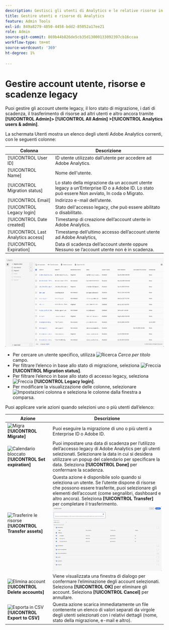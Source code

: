 ```yaml
---
description: Gestisci gli utenti di Analytics e le relative risorse in Adobe Admin Console.
title: Gestire utenti e risorse di Analytics
feature: Admin Tools
exl-id: 849a8279-4850-4458-bdd2-85052a17ee21
role: Admin
source-git-commit: 869b44b826de5cb35d13000133092397cb16ccaa
workflow-type: tm+mt
source-wordcount: '369'
ht-degree: 1%

---
```


# Gestire account utente, risorse e scadenze legacy

Puoi gestire gli account utente legacy, il loro stato di migrazione, i dati di scadenza, il trasferimento di risorse ad altri utenti e altro ancora tramite **[!UICONTROL Admin]> [!UICONTROL All Admin] >[!UICONTROL Analytics users & admin]**.

La schermata Utenti mostra un elenco degli utenti Adobe Analytics correnti, con le seguenti colonne:

| Colonna | Descrizione |
|---|---|
| [!UICONTROL User ID] | ID utente utilizzato dall’utente per accedere ad Adobe Analytics. |
| [!UICONTROL Name] | Nome dell&#39;utente. |
| [!UICONTROL Migration status] | Lo stato della migrazione da un account utente legacy a un’Enterprise ID o a Adobe ID.  Lo stato può essere Non avviato, In coda o Migrato. |
| [!UICONTROL Email] | Indirizzo e-mail dell’utente. |
| [!UICONTROL Legacy login] | Stato dell&#39;accesso legacy, che può essere abilitato o disabilitato. |
| [!UICONTROL Date created] | Timestamp di creazione dell’account utente in Adobe Analytics. |
| [!UICONTROL Last Analytics access] | Timestamp dell’ultimo accesso dell’account utente ad Adobe Analytics, |
| [!UICONTROL Expiration] | Data di scadenza dell’account utente oppure Nessuno se l’account utente non è in scadenza. |

![Utenti](assets/users.png)

- Per cercare un utente specifico, utilizza ![Ricerca](https://spectrum.adobe.com/static/icons/workflow_18/Smock_Search_18_N.svg) *Cerca per titolo* campo.
- Per filtrare l’elenco in base allo stato di migrazione, seleziona ![Freccia](https://spectrum.adobe.com/static/icons/ui_18/ChevronSize100.svg) **[!UICONTROL Migration status]**.
- Per filtrare l’elenco in base allo stato di accesso legacy, seleziona ![Freccia](https://spectrum.adobe.com/static/icons/ui_18/ChevronSize100.svg) **[!UICONTROL Legacy login]**.
- Per modificare la visualizzazione delle colonne, selezionare ![Impostazioni colonna](https://spectrum.adobe.com/static/icons/workflow_18/Smock_ColumnSettings_18_N.svg) e seleziona le colonne dalla finestra a comparsa.

Puoi applicare varie azioni quando selezioni uno o più utenti dall’elenco:

| Azione | Descrizione |
|---|---|
| ![Migra](https://spectrum.adobe.com/static/icons/workflow_18/Smock_Briefcase_18_N.svg) **[!UICONTROL Migrate]** | Puoi eseguire la migrazione di uno o più utenti a Enterprise ID o Adobe ID. |
| ![Calendario bloccato](https://spectrum.adobe.com/static/icons/workflow_18/Smock_CalendarLocked_18_N.svg) **[!UICONTROL Set expiration]** | Puoi impostare una data di scadenza per l’utilizzo dell’accesso legacy di Adobe Analytics per gli utenti selezionati.  Selezionare la data in cui si desidera utilizzare un popup del calendario per specificare la data. Seleziona **[!UICONTROL Done]** per confermare la scadenza. |
| ![Trasferire le risorse](https://spectrum.adobe.com/static/icons/workflow_18/Smock_Switch_18_N.svg) **[!UICONTROL Transfer assets]** | Questa azione è disponibile solo quando si seleziona un utente. Se l’utente dispone di risorse che possono essere trasferite, puoi selezionare gli elementi dell’account (come segnalibri, dashboard e altro ancora). Seleziona **[!UICONTROL Transfer]** per completare il trasferimento.<br/>![Trasferisce le risorse](assets/transfer-assets.png) |
| ![Elimina account](https://spectrum.adobe.com/static/icons/workflow_18/Smock_Delete_18_N.svg) **[!UICONTROL Delete accounts]** | Viene visualizzata una finestra di dialogo per confermare l’eliminazione degli account selezionati. Seleziona **[!UICONTROL OK]** per eliminare gli account. Seleziona **[!UICONTROL Cancel]** per annullare. |
| ![Esporta in CSV](https://spectrum.adobe.com/static/icons/workflow_18/Smock_FileCSV_18_N.svg) **[!UICONTROL Export to CSV]** | Questa azione scarica immediatamente un file contenente un elenco di valori separati da virgole degli utenti selezionati con i relativi dettagli (nome, stato della migrazione, e-mail e altro). |

